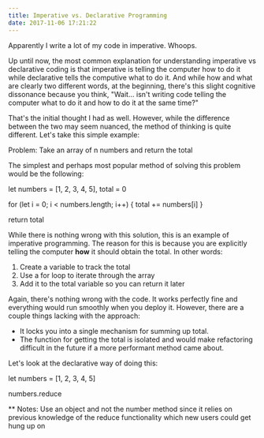 ```yaml
---
title: Imperative vs. Declarative Programming
date: 2017-11-06 17:21:22
---
```


Apparently I write a lot of my code in imperative. Whoops.

Up until now, the most common explanation for understanding imperative vs declarative coding is that imperative is telling the computer how to do it while declarative tells the computive what to do it. And while how and what are clearly two different words, at the beginning, there's this slight cognitive dissonance because you think, "Wait... isn't writing code telling the computer what to do it and how to do it at the same time?"

That's the initial thought I had as well. However, while the difference between the two may seem nuanced, the method of thinking is quite different. Let's take this simple example:

Problem: Take an array of n numbers and return the total

The simplest and perhaps most popular method of solving this problem would be the following:

let numbers = [1, 2, 3, 4, 5],
	total = 0

for (let i = 0; i < numbers.length; i++) {
	total += numbers[i]
}

return total

While there is nothing wrong with this solution, this is an example of imperative programming. The reason for this is because you are explicitly telling the computer **how** it should obtain the total. In other words:

1. Create a variable to track the total
2. Use a for loop to iterate through the array
3. Add it to the total variable so you can return it later

Again, there's nothing wrong with the code. It works perfectly fine and everything would run smoothly when you deploy it. However, there are a couple things lacking with the approach:

* It locks you into a single mechanism for summing up total.
* The function for getting the total is isolated and would make refactoring difficult in the future if a more performant method came about.

Let's look at the declarative way of doing this:

let numbers = [1, 2, 3, 4, 5]

numbers.reduce

** Notes: Use an object and not the number method since it relies on previous knowledge of the reduce functionality which new users could get hung up on

